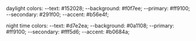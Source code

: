 daylight colors:
--text: #152028;
--background: #f0f7ee;
--primary: #ff9100;
--secondary: #291f00;
--accent: #b56e4f;

night time colors:
--text: #d7e2ea;
--background: #0a1108;
--primary: #ff9100;
--secondary: #fff5d6;
--accent: #b0684a;

